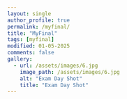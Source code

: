 ```yaml
---
layout: single
author_profile: true
permalink: /myfinal/
title: "MyFinal"
tags: [myfinal]
modified: 01-05-2025
comments: false
gallery:
  - url: /assets/images/6.jpg
    image_path: /assets/images/6.jpg
    alt: "Exam Day Shot"
    title: "Exam Day Shot"
---
```

